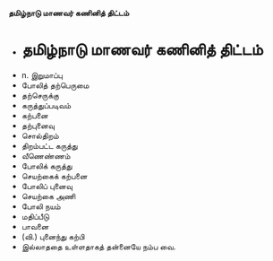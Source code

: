 **தமிழ்நாடு மாணவர் கணினித் திட்டம்**
- # தமிழ்நாடு மாணவர் கணினித் திட்டம்
- n. இறுமாப்பு
- போலித் தற்பெருமை
- தற்செருக்கு
- கருத்துப்படிவம்
- கற்பனை
- தற்புனைவு
- சொல்திறம்
- திறம்பட்ட கருத்து
- வீணெண்ணம்
- போலிக் கருத்து
- செயற்கைக் கற்பனை
- போலிப் புனைவு
- செயற்கை அணி
- போலி நயம்
- மதிப்பீடு
- பாவனை
- (வி.) புனைந்து கற்பி
- இல்லாததை உள்ளதாகத் தன்னையே நம்ப வை.

